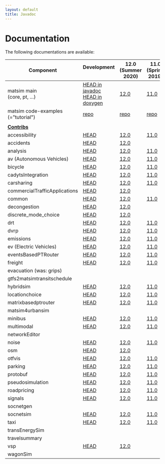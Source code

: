 ```yaml
---
layout: default
title: Javadoc
---
```


<!-- !! IMPORTANT: Leave contribs that were removed in place, but phase out the link to the javadoc.  Give link to external repo if available. !! -->


# Documentation

The following documentations are available:


<table border="0" cellpadding="1" cellspacing="1" class="table table-hover table-condensed" style="width:100%;">
<thead>
<tr>
<th scope="col" >Component</th>
<th scope="col" >Development<br>&nbsp;</th>
<th scope="col" >12.0<br>(Summer 2020)</th>
<th scope="col" >11.0<br>(Spring 2019)</th>
<th scope="col" >0.10.1<br>(Spring 2018)</th>
<th scope="col" >0.9.0<br>(Spring 2017)</th>
<th scope="col" >0.8.1<br>(Spring 2016)</th>
<th scope="col" >0.7.0<br>(Fall 2015)</th>
<th scope="col" >0.6.0<br>(Fall 2014)</th>
<th scope="col" >0.5.0<br>(Spring 2013)</th>
<th scope="col" >0.4.0<br>(Spring 2012)</th>
<th scope="col" >0.3.0<br>(Spring 2011)</th>
</tr>
</thead>
<tbody>
<tr>
<td >matsim main<br>(core, pt, ...)</td>
<td ><a href="http://ci.matsim.org:8080/job/MATSim_M2/ws/matsim/target/site/apidocs/index.html">HEAD in javadoc</a><br><a href="http://matsim.org/doxygen">HEAD in doxygen</a></td>
<td ><a href="/apidocs/core/12.0/">12.0</a></td>
<td ><a href="/apidocs/core/11.0/">11.0</a></td>
<td ><a href="/apidocs/core/0.10.1/">0.10.1</a></td>
<td ><a href="/apidocs/core/0.9.0/">0.9.0</a></td>
<td ><a href="/apidocs/core/0.8.1/">0.8.1</a></td>
<td ><a href="/apidocs/core/0.7.0/">0.7.0</a></td>
<td ><a href="/apidocs/core/0.6.0/">0.6.0</a></td>
<td ><a href="/apidocs/core/0.5.0/">0.5.0</a></td>
<td ><a href="/apidocs/core/0.4.0/">0.4.0</a></td>
<td ><a href="/apidocs/core/0.3.0/">0.3.0</a></td>
</tr>
<tr>
<td >matsim code-examples<br>(="tutorial")</td>
<!-- <td ><a href="http://ci.matsim.org:8080/view/All/job/MATSim_tutorial/javadoc/index.html">HEAD</a></td> -->
<td><a href="https://github.com/matsim-org/matsim-code-examples">repo</a></td>
<td><a href="https://github.com/matsim-org/matsim-code-examples">repo</a></td>
<td><a href="https://github.com/matsim-org/matsim-code-examples">repo</a></td>
<td><a href="https://github.com/matsim-org/matsim-code-examples">repo</a></td>
<td><a href="https://github.com/matsim-org/matsim-code-examples">repo</a></td>
<td >included<br>above</td>
<td >included<br>above</td>
<td >included<br>above</td>
<td >included<br>above</td>
<td >included<br>above</td>
<td >included<br>above</td>
</tr>
<tr>
<td ></td>
<td ></td>
<td ></td>
<td ></td>
<td ></td>
<td ></td>
<td ></td>
<td ></td>
<td ></td>
<td ></td>
</tr>
<tr>
<td ><strong><a href="/extensions">Contribs</a></strong></td>
<td ></td>
<td ></td>
<td ></td>
<td ></td>
<td ></td>
<td ></td>
<td ></td>
<td ></td>
<td ></td>
</tr>
<tr>
<td >accessibility</td>
<td ><a href="http://ci.matsim.org:8080/job/MATSim_contrib_M2/ws/contribs/accessibility/target/site/apidocs/index.html">HEAD</a></td>
<td ><a href="/apidocs/accessibility/12.0/">12.0</a></td>
<td ><a href="/apidocs/accessibility/11.0/">11.0</a></td>
<td ><a href="/apidocs/accessibility/0.10.1/">0.10.1</a></td>
<td ><a href="/apidocs/accessibility/0.9.0/">0.9.0</a></td>
<td ><a href="/apidocs/accessibility/0.8.1/">0.8.1</a></td>
<td ><a href="/apidocs/accessibility/0.7.0/">0.7.0</a></td>
<td ><a href="/apidocs/accessibility/0.6.0/">0.6.0</a></td>
<td ></td>
<td ></td>
<td ></td>
</tr>
<tr>
<td >accidents</td>
<td ><a href="http://ci.matsim.org:8080/job/MATSim_contrib_M2/ws/contribs/accidents/target/site/apidocs/index.html">HEAD</a></td>
<td ><a href="/apidocs/accidents/12.0/">12.0</a></td>
<td ></td>
<td ></td>
<td ></td>
<td ></td>
<td ></td>
<td ></td>
<td ></td>
<td ></td>
<td ></td>
</tr>
<tr>
<td >analysis</td>
<td ><a href="http://ci.matsim.org:8080/job/MATSim_contrib_M2/ws/contribs/analysis/target/site/apidocs/index.html">HEAD</a></td>
<td ><a href="/apidocs/analysis/12.0/">12.0</a></td>
<td ><a href="/apidocs/analysis/11.0/">11.0</a></td>
<td ><a href="/apidocs/analysis/0.10.1/">0.10.1</a></td>
<td ><a href="/apidocs/analysis/0.9.0/">0.9.0</a></td>
<td ><a href="/apidocs/analysis/0.8.1/">0.8.1</a></td>
<td ><a href="/apidocs/analysis/0.7.0/">0.7.0</a></td>
<td ><a href="/apidocs/analysis/0.6.0/">0.6.0</a></td>
<td ></td>
<td ></td>
<td ></td>
</tr>
<tr>
<td >av (Autonomous Vehicles)</td>
<td ><a href="http://ci.matsim.org:8080/job/MATSim_contrib_M2/ws/contribs/av/target/site/apidocs/index.html">HEAD</a></td>
<td ><a href="/apidocs/av/12.0/">12.0</a></td>
<td ><a href="/apidocs/av/11.0/">11.0</a></td>
<td ><a href="/apidocs/av/0.10.1/">0.10.1</a></td>
<td ><a href="/apidocs/av/0.9.0/">0.9.0</a></td>
<td ></td>
<td ></td>
<td ></td>
<td ></td>
<td ></td>
<td ></td>
</tr>
<tr>
<td >bicycle</td>
<td ><a href="http://ci.matsim.org:8080/job/MATSim_contrib_M2/ws/contribs/bicycle/target/site/apidocs/index.html">HEAD</a></td>
<td ><a href="/apidocs/bicycle/12.0/">12.0</a></td>
<td ><a href="/apidocs/bicycle/11.0/">11.0</a></td>
<td ><a href="/apidocs/bicycle/0.10.1/">0.10.1</a></td>
<td ><a href="/apidocs/bicycle/0.9.0/">0.9.0</a></td>
<td ></td>
<td ></td>
<td ></td>
<td ></td>
<td ></td>
<td ></td>
</tr>
<tr>
<td >cadytsIntegration</td>
<td ><a href="http://ci.matsim.org:8080/job/MATSim_contrib_M2/ws/contribs/cadytsIntegration/target/site/apidocs/index.html">HEAD</a></td>
<td ><a href="/apidocs/cadytsIntegration/12.0/">12.0</a></td>
<td ><a href="/apidocs/cadytsIntegration/11.0/">11.0</a></td>
<td ><a href="/apidocs/cadytsIntegration/0.10.1/">0.10.1</a></td>
<td ><a href="/apidocs/cadytsIntegration/0.9.0/">0.9.0</a></td>
<td ><a href="/apidocs/cadytsIntegration/0.8.1/">0.8.1</a></td>
<td ><a href="/apidocs/cadytsIntegration/0.7.0/">0.7.0</a></td>
<td ><a href="/apidocs/cadytsIntegration/0.6.0/">0.6.0</a></td>
<td ></td>
<td ></td>
<td ></td>
</tr>
<tr>
<td >carsharing</td>
<td ><a href="http://ci.matsim.org:8080/job/MATSim_contrib_M2/ws/contribs/carsharing/target/site/apidocs/index.html">HEAD</a></td>
<td ><a href="/apidocs/carsharing/12.0/">12.0</a></td>
<td ><a href="/apidocs/carsharing/11.0/">11.0</a></td>
<td ><a href="/apidocs/carsharing/0.10.1/">0.10.1</a></td>
<td ><a href="/apidocs/carsharing/0.9.0/">0.9.0</a></td>
<td ><a href="/apidocs/carsharing/0.8.1/">0.8.1</a></td>
<td ><a href="/apidocs/carsharing/0.7.0/">0.7.0</a></td>
<td ></td>
<td ></td>
<td ></td>
<td ></td>
</tr>
<tr>
<td >commercialTrafficApplications</td>
<td ><a href="http://ci.matsim.org:8080/job/MATSim_contrib_M2/ws/contribs/commercialTrafficApplications/target/site/apidocs/index.html">HEAD</a></td>
<td ><a href="/apidocs/commercialTrafficApplications/12.0/">12.0</a></td>
<td ></td>
<td ></td>
<td ></td>
<td ></td>
<td ></td>
<td ></td>
<td ></td>
<td ></td>
<td ></td>
</tr>
<tr>
<td >common</td>
<td ><a href="http://ci.matsim.org:8080/job/MATSim_contrib_M2/ws/contribs/common/target/site/apidocs/index.html">HEAD</a></td>
<td ><a href="/apidocs/common/12.0/">12.0</a></td>
<td ><a href="/apidocs/common/11.0/">11.0</a></td>
<td ><a href="/apidocs/common/0.10.1/">0.10.1</a></td>
<td ><a href="/apidocs/common/0.9.0/">0.9.0</a></td>
<td ><a href="/apidocs/common/0.8.1/">0.8.1</a></td>
<td ><a href="/apidocs/common/0.7.0/">0.7.0</a></td>
<td ></td>
<td ></td>
<td ></td>
<td ></td>
</tr>
<tr>
<td >decongestion</td>
<td ><a href="http://ci.matsim.org:8080/job/MATSim_contrib_M2/ws/contribs/decongestion/target/site/apidocs/index.html">HEAD</a></td>
<td ><a href="/apidocs/decongestion/12.0/">12.0</a></td>
<td ></td>
<td ></td>
<td ></td>
<td ></td>
<td ></td>
<td ></td>
<td ></td>
<td ></td>
<td ></td>
<td ></td>
</tr>
<tr>
<td >discrete_mode_choice</td>
<td ><a href="http://ci.matsim.org:8080/job/MATSim_contrib_M2/ws/contribs/discrete_mode_choice/target/site/apidocs/index.html">HEAD</a></td>
<td ><a href="/apidocs/discrete_mode_choice/12.0/">12.0</a></td>
<td ></td>
<td ></td>
<td ></td>
<td ></td>
<td ></td>
<td ></td>
<td ></td>
<td ></td>
<td ></td>
<td ></td>
</tr>
<tr>
<td >drt</td>
<td ><a href="http://ci.matsim.org:8080/job/MATSim_contrib_M2/ws/contribs/drt/target/site/apidocs/index.html">HEAD</a></td>
<td ><a href="/apidocs/drt/12.0/">12.0</a></td>
<td ><a href="/apidocs/drt/11.0/">11.0</a></td>
<td ><a href="/apidocs/drt/0.10.1/">0.10.1</a></td>
<td ><a href="/apidocs/drt/0.9.0/">0.9.0</a></td>
<td ></td>
<td ></td>
<td ></td>
<td ></td>
<td ></td>
<td ></td>
</tr>
<tr>
<td >dvrp</td>
<td ><a href="http://ci.matsim.org:8080/job/MATSim_contrib_M2/ws/contribs/dvrp/target/site/apidocs/index.html">HEAD</a></td>
<td ><a href="/apidocs/dvrp/12.0/">12.0</a></td>
<td ><a href="/apidocs/dvrp/11.0/">11.0</a></td>
<td ><a href="/apidocs/dvrp/0.10.1/">0.10.1</a></td>
<td ><a href="/apidocs/dvrp/0.9.0/">0.9.0</a></td>
<td ><a href="/apidocs/dvrp/0.8.1/">0.8.1</a></td>
<td ><a href="/apidocs/dvrp/0.7.0/">0.7.0</a></td>
<td ><a href="/apidocs/dvrp/0.6.0/">0.6.0</a></td>
<td ></td>
<td ></td>
<td ></td>
</tr>
<tr>
<td >emissions</td>
<td ><a href="http://ci.matsim.org:8080/job/MATSim_contrib_M2/ws/contribs/emissions/target/site/apidocs/index.html">HEAD</a></td>
<td ><a href="/apidocs/emissions/12.0/">12.0</a></td>
<td ><a href="/apidocs/emissions/11.0/">11.0</a></td>
<td ><a href="/apidocs/emissions/0.10.1/">0.10.1</a></td>
<td ><a href="/apidocs/emissions/0.9.0/">0.9.0</a></td>
<td ><a href="/apidocs/emissions/0.8.1/">0.8.1</a></td>
<td ><a href="/apidocs/emissions/0.7.0/">0.7.0</a></td>
<td ><a href="/apidocs/emissions/0.6.0/">0.6.0</a></td>
<td ></td>
<td ></td>
<td ></td>
</tr>
<tr>
<td >ev (Electric Vehicles)</td>
<td ><a href="http://ci.matsim.org:8080/job/MATSim_contrib_M2/ws/contribs/ev/target/site/apidocs/index.html">HEAD</a></td>
<td ><a href="/apidocs/ev/12.0/">12.0</a></td>
<td ><a href="/apidocs/ev/11.0/">11.0</a></td>
<td ></td>
<td ></td><td >
</td><td ></td>
<td ></td>
<td ></td>
<td ></td>
<td ></td>
</tr>
<tr>
<td >eventsBasedPTRouter</td>
<td ><a href="http://ci.matsim.org:8080/job/MATSim_contrib_M2/ws/contribs/eventsBasedPTRouter/target/site/apidocs/index.html">HEAD</a></td>
<td ><a href="/apidocs/eventsBasedPTRouter/12.0/">12.0</a></td>
<td ><a href="/apidocs/eventsBasedPTRouter/11.0/">11.0</a></td>
<td ><a href="/apidocs/eventsBasedPTRouter/0.10.1/">0.10.1</a></td>
<td ><a href="/apidocs/eventsBasedPTRouter/0.9.0/">0.9.0</a></td>
<td ><a href="/apidocs/eventsBasedPTRouter/0.8.1/">0.8.1</a></td>
<td ><a href="/apidocs/eventsBasedPTRouter/0.7.0/">0.7.0</a></td>
<td ></td>
<td ></td>
<td ></td>
<td ></td>
</tr>
<tr>
<td >freight</td>
<td ><a href="http://ci.matsim.org:8080/job/MATSim_contrib_M2/ws/contribs/freight/target/site/apidocs/index.html">HEAD</a></td>
<td ><a href="/apidocs/freight/12.0/">12.0</a></td>
<td ><a href="/apidocs/freight/11.0/">11.0</a></td>
<td ><a href="/apidocs/freight/0.10.1/">0.10.1</a></td>
<td ><a href="/apidocs/freight/0.9.0/">0.9.0</a></td>
<td ><a href="/apidocs/freight/0.8.1/">0.8.1</a></td>
<td ><a href="/apidocs/freight/0.7.0/">0.7.0</a></td>
<td ><a href="/apidocs/freight/0.6.0/">0.6.0</a></td>
<td ></td>
<td ><a href="/apidocs/freight/0.4.0/">0.4.0</a></td>
<td ></td>
</tr>
<tr>
<td >evacuation (was: grips)</td>
<td ></td>
<td ></td>
<td ></td>
<td ><a href="https://github.com/matsim-org/evacuation-web-app">repo</a></td>
<td ><a href="/apidocs/evacuation/0.9.0/">0.9.0</a></td>
<td ><a href="/apidocs/evacuation/0.8.1/">0.8.1</a></td>
<td ></td>
<td ><a href="/apidocs/grips/0.6.0/">0.6.0</a></td>
<td ></td>
<td ></td>
<td ></td>
</tr>
<tr>
<td >gtfs2matsimtransitschedule</td>
<td ></td>
<td ></td>
<td ></td>
<td ><a href="https://github.com/matsim-org/GTFS2MATSim">repo</a></td>
<td ><a href="/apidocs/gtfs2matsimtransitschedule/0.9.0/">0.9.0</a></td>
<td ><a href="/apidocs/gtfs2matsimtransitschedule/0.8.1/">0.8.1</a></td>
<td ><a href="/apidocs/gtfs2matsimtransitschedule/0.7.0/">0.7.0</a></td>
<td ><a href="/apidocs/gtfs2matsimtransitschedule/0.6.0/">0.6.0</a></td>
<td ></td>
<td ><a href="/apidocs/gtfs2matsimtransitschedule/0.4.0/">0.4.0</a></td>
<td ></td>
</tr>
<tr>
<td >hybridsim</td>
<td ><a href="http://ci.matsim.org:8080/job/MATSim_contrib_M2/ws/contribs/hybridsim/target/site/apidocs/index.html">HEAD</a></td>
<td ><a href="/apidocs/hybridsim/12.0/">12.0</a></td>
<td ><a href="/apidocs/hybridsim/11.0/">11.0</a></td>
<td ><a href="/apidocs/hybridsim/0.10.1/">0.10.1</a></td>
<td ></td>
<td ></td>
<td ></td>
<td ></td>
<td ></td>
<td ></td>
<td ></td>
</tr>
<tr>
<td >locationchoice</td>
<td ><a href="http://ci.matsim.org:8080/job/MATSim_contrib_M2/ws/contribs/locationchoice/target/site/apidocs/index.html">HEAD</a></td>
<td ><a href="/apidocs/locationchoice/12.0/">12.0</a></td>
<td ><a href="/apidocs/locationchoice/11.0/">11.0</a></td>
<td ><a href="/apidocs/locationchoice/0.10.1/">0.10.1</a></td>
<td ><a href="/apidocs/locationchoice/0.9.0/">0.9.0</a></td>
<td ><a href="/apidocs/locationchoice/0.8.1/">0.8.1</a></td>
<td ><a href="/apidocs/locationchoice/0.7.0/">0.7.0</a></td>
<td ><a href="/apidocs/locationchoice/0.6.0/">0.6.0</a></td>
<td ><a href="/apidocs/locationchoice/0.5.0/">0.5.0</a></td>
<td ></td>
<td ></td>
</tr>
<tr>
<td >matrixbasedptrouter</td>
<td ><a href="http://ci.matsim.org:8080/job/MATSim_contrib_M2/ws/contribs/matrixbasedptrouter/target/site/apidocs/index.html">HEAD</a></td>
<td ><a href="/apidocs/matrixbasedptrouter/12.0/">12.0</a></td>
<td ><a href="/apidocs/matrixbasedptrouter/11.0/">11.0</a></td>
<td ><a href="/apidocs/matrixbasedptrouter/0.10.1/">0.10.1</a></td>
<td ><a href="/apidocs/matrixbasedptrouter/0.9.0/">0.9.0</a></td>
<td ><a href="/apidocs/matrixbasedptrouter/0.8.1/">0.8.1</a></td>
<td ><a href="/apidocs/matrixbasedptrouter/0.7.0/">0.7.0</a></td>
<td ><a href="/apidocs/matrixbasedptrouter/0.6.0/">0.6.0</a></td>
<td ></td>
<td ></td>
<td ></td>
</tr>
<tr>
<td >matsim4urbansim</td>
<td >
<!-- <a href="http://ci.matsim.org:8080/job/MATSim_contrib_M2/ws/contribs/matsim4urbansim/target/site/apidocs/index.html">HEAD</a> -->
<!-- phased out -->
</td>
<td ></td>
<td ></td>
<td ><a href="/apidocs/matsim4urbansim/0.10.1/">0.10.1</a></td>
<td ><a href="/apidocs/matsim4urbansim/0.9.0/">0.9.0</a></td>
<td ><a href="/apidocs/matsim4urbansim/0.8.1/">0.8.1</a></td>
<td ><a href="/apidocs/matsim4urbansim/0.7.0/">0.7.0</a></td>
<td ><a href="/apidocs/matsim4urbansim/0.6.0/">0.6.0</a></td>
<td ></td>
<td ><a href="/apidocs/matsim4urbansim/0.4.0/">0.4.0</a></td>
<td ></td>
</tr>
<tr>
<td >minibus</td>
<td ><a href="http://ci.matsim.org:8080/job/MATSim_contrib_M2/ws/contribs/minibus/target/site/apidocs/index.html">HEAD</a></td>
<td ><a href="/apidocs/minibus/12.0/">12.0</a></td>
<td ><a href="/apidocs/minibus/11.0/">11.0</a></td>
<td ><a href="/apidocs/minibus/0.10.1/">0.10.1</a></td>
<td ><a href="/apidocs/minibus/0.9.0/">0.9.0</a></td>
<td ><a href="/apidocs/minibus/0.8.1/">0.8.1</a></td>
<td ><a href="/apidocs/minibus/0.7.0/">0.7.0</a></td>
<td ></td>
<td ></td>
<td ></td>
<td ></td>
</tr>
<tr>
<td >multimodal</td>
<td ><a href="http://ci.matsim.org:8080/job/MATSim_contrib_M2/ws/contribs/multimodal/target/site/apidocs/index.html">HEAD</a></td>
<td ><a href="/apidocs/multimodal/12.0/">12.0</a></td>
<td ><a href="/apidocs/multimodal/11.0/">11.0</a></td>
<td ><a href="/apidocs/multimodal/0.10.1/">0.10.1</a></td>
<td ><a href="/apidocs/multimodal/0.9.0/">0.9.0</a></td>
<td ><a href="/apidocs/multimodal/0.8.1/">0.8.1</a></td>
<td ><a href="/apidocs/multimodal/0.7.0/">0.7.0</a></td>
<td ><a href="/apidocs/multimodal/0.6.0/">0.6.0</a></td>
<td ></td>
<td ></td>
</tr>
<tr>
<td >networkEditor</td>
<td >
<!-- <a href="http://ci.matsim.org:8080/job/MATSim_contrib_M2/ws/contribs/networkEditor/target/site/apidocs/index.html">HEAD</a> -->
<!-- phased out -->
</td>
<td ></td>
<td ></td>
<td ><a href="/apidocs/networkEditor/0.10.1/">0.10.1</a></td>
<td ><a href="/apidocs/networkEditor/0.9.0/">0.9.0</a></td>
<td ><a href="/apidocs/networkEditor/0.8.1/">0.8.1</a></td>
<td ><a href="/apidocs/networkEditor/0.7.0/">0.7.0</a></td>
<td ><a href="/apidocs/networkEditor/0.6.0/">0.6.0</a></td>
<td ></td>
<td ><a href="/apidocs/networkEditor/0.4.0/">0.4.0</a></td>
<td ></td>
</tr>
<tr>
<td >noise</td>
<td ><a href="http://ci.matsim.org:8080/job/MATSim_contrib_M2/ws/contribs/noise/target/site/apidocs/index.html">HEAD</a></td>
<td ><a href="/apidocs/noise/12.0/">12.0</a></td>
<td ><a href="/apidocs/noise/11.0/">11.0</a></td>
<td ><a href="/apidocs/noise/0.10.1/">0.10.1</a></td>
<td ><a href="/apidocs/noise/0.9.0/">0.9.0</a></td>
<td ><a href="/apidocs/noise/0.8.1/">0.8.1</a></td>
<td ></td>
<td ></td>
<td ></td>
<td ></td>
<td ></td>
</tr>
<tr>
<td >osm</td>
<td ><a href="http://ci.matsim.org:8080/job/MATSim_contrib_M2/ws/contribs/osm/target/site/apidocs/index.html">HEAD</a></td>
<td ><a href="/apidocs/osm/12.0/">12.0</a></td>
<td ></td>
<td ></td>
<td ></td>
<td ></td>
<td ></td>
<td ></td>
<td ></td>
<td ></td>
<td ></td>
<td ></td>
</tr>
<tr>
<td >otfvis</td>
<td ><a href="http://ci.matsim.org:8080/job/MATSim_contrib_M2/ws/contribs/otfvis/target/site/apidocs/index.html">HEAD</a></td>
<td ><a href="/apidocs/otfvis/12.0/">12.0</a></td>
<td ><a href="/apidocs/otfvis/11.0/">11.0</a></td>
<td ><a href="/apidocs/otfvis/0.10.1/">0.10.1</a></td>
<td ><a href="/apidocs/otfvis/0.9.0/">0.9.0</a></td>
<td ><a href="/apidocs/otfvis/0.8.1/">0.8.1</a></td>
<td ><a href="/apidocs/otfvis/0.7.0/">0.7.0</a></td>
<td ><a href="/apidocs/otfvis/0.6.0/">0.6.0</a></td>
<td ></td>
<td ></td>
<td ></td>
</tr>
<tr>
<td >parking</td>
<td ><a href="http://ci.matsim.org:8080/job/MATSim_contrib_M2/ws/contribs/parking/target/site/apidocs/index.html">HEAD</a></td>
<td ><a href="/apidocs/parking/12.0/">12.0</a></td>
<td ><a href="/apidocs/parking/11.0/">11.0</a></td>
<td ><a href="/apidocs/parking/0.10.1/">0.10.1</a></td>
<td ><a href="/apidocs/parking/0.9.0/">0.9.0</a></td>
<td ><a href="/apidocs/parking/0.8.1/">0.8.1</a></td>
<td ><a href="/apidocs/parking/0.7.0/">0.7.0</a></td>
<td ><a href="/apidocs/parking/0.6.0/">0.6.0</a></td>
<td ></td>
<td ></td>
<td ></td>
</tr>
<tr>
<td >protobuf</td>
<td ><a href="http://ci.matsim.org:8080/job/MATSim_contrib_M2/ws/contribs/protobuf/target/site/apidocs/index.html">HEAD</a></td>
<td ><a href="/apidocs/protobuf/12.0/">12.0</a></td>
<td ><a href="/apidocs/protobuf/11.0/">11.0</a></td>
<td ><a href="/apidocs/protobuf/0.10.1/">0.10.1</a></td>
<td ><a href="/apidocs/protobuf/0.9.0/">0.9.0</a></td>
<td ></td>
<td ></td>
<td ></td>
<td ></td>
<td ></td>
<td ></td>
</tr>
<tr>
<td >pseudosimulation</td>
<td ><a href="http://ci.matsim.org:8080/job/MATSim_contrib_M2/ws/contribs/pseudosimulation/target/site/apidocs/index.html">HEAD</a></td>
<td ><a href="/apidocs/pseudosimulation/12.0/">12.0</a></td>
<td ><a href="/apidocs/pseudosimulation/11.0/">11.0</a></td>
<td ><a href="/apidocs/pseudosimulation/0.10.1/">0.10.1</a></td>
<td ><a href="/apidocs/pseudosimulation/0.9.0/">0.9.0</a></td>
<td ><a href="/apidocs/pseudosimulation/0.8.1/">0.8.1</a></td>
<td ><a href="/apidocs/pseudosimulation/0.7.0/">0.7.0</a></td>
<td ></td>
<td ></td>
<td ></td>
<td ></td>
</tr>
<tr>
<td >roadpricing</td>
<td ><a href="http://ci.matsim.org:8080/job/MATSim_contrib_M2/ws/contribs/roadpricing/target/site/apidocs/index.html">HEAD</a></td>
<td ><a href="/apidocs/roadpricing/12.0/">12.0</a></td>
<td ><a href="/apidocs/roadpricing/11.0/">11.0</a></td>
<td ><a href="/apidocs/roadpricing/0.10.1/">0.10.1</a></td>
<td ><a href="/apidocs/roadpricing/0.9.0/">0.9.0</a></td>
<td ><a href="/apidocs/roadpricing/0.8.1/">0.8.1</a></td>
<td ><a href="/apidocs/roadpricing/0.7.0/">0.7.0</a></td>
<td ><a href="/apidocs/roadpricing/0.6.0/">0.6.0</a></td>
<td ></td>
<td ></td>
<td ></td>
</tr>
<tr>
<td >signals</td>
<td ><a href="http://ci.matsim.org:8080/job/MATSim_contrib_M2/ws/contribs/signals/target/site/apidocs/index.html">HEAD</a></td>
<td ><a href="/apidocs/signals/12.0/">12.0</a></td>
<td ><a href="/apidocs/signals/11.0/">11.0</a></td>
<td ><a href="/apidocs/signals/0.10.1/">0.10.1</a></td>
<td ><a href="/apidocs/signals/0.9.0/">0.9.0</a></td>
<td ><a href="/apidocs/signals/0.8.1/">0.8.1</a></td>
<td ><a href="/apidocs/signals/0.7.0/">0.7.0</a></td>
<td ></td>
<td ></td>
<td ></td>
<td ></td>
</tr>
<tr>
<td >socnetgen</td>
<td >
<!-- <a href="http://ci.matsim.org:8080/job/MATSim_contrib_M2/ws/contribs/socnetgen/target/site/apidocs/index.html">HEAD</a> -->
<!-- phased out -->
</td>
<td ></td>
<td ></td>
<td ><a href="/apidocs/socnetgen/0.10.1/">0.10.1</a></td>
<td ><a href="/apidocs/socnetgen/0.9.0/">0.9.0</a></td>
<td ><a href="/apidocs/socnetgen/0.8.1/">0.8.1</a></td>
<td ></td>
<td ></td>
<td ></td>
<td ></td>
<td ></td>
</tr>
<tr>
<td >socnetsim</td>
<td ><a href="http://ci.matsim.org:8080/job/MATSim_contrib_M2/ws/contribs/socnetsim/target/site/apidocs/index.html">HEAD</a></td>
<td ><a href="/apidocs/socnetsim/12.0/">12.0</a></td>
<td ><a href="/apidocs/socnetsim/11.0/">11.0</a></td>
<td ><a href="/apidocs/socnetsim/0.10.1/">0.10.1</a></td>
<td ><a href="/apidocs/socnetsim/0.9.0/">0.9.0</a></td>
<td ><a href="/apidocs/socnetsim/0.8.1/">0.8.1</a></td>
<td ><a href="/apidocs/socnetsim/0.7.0/">0.7.0</a></td>
<td ></td>
<td ></td>
<td ></td>
<td ></td>
</tr>
<tr>
<td >taxi</td>
<td ><a href="http://ci.matsim.org:8080/job/MATSim_contrib_M2/ws/contribs/taxi/target/site/apidocs/index.html">HEAD</a></td>
<td ><a href="/apidocs/taxi/12.0/">12.0</a></td>
<td ><a href="/apidocs/taxi/11.0/">11.0</a></td>
<td ><a href="/apidocs/taxi/0.10.1/">0.10.1</a></td>
<td ><a href="/apidocs/taxi/0.9.0/">0.9.0</a></td>
<td ><a href="/apidocs/taxi/0.8.1/">0.8.1</a></td>
<td ></td>
<td ></td>
<td ></td>
<td ></td>
<td ></td>
</tr>
<tr>
<td >transEnergySim</td>
<td >
<!-- <a href="http://ci.matsim.org:8080/job/MATSim_contrib_M2/ws/contribs/transEnergySim/target/site/apidocs/index.html">HEAD</a> -->
<!-- phased out -->
</td>
<td ></td>
<td ></td>
<td ><a href="/apidocs/transEnergySim/0.10.1/">0.10.1</a></td>
<td ><a href="/apidocs/transEnergySim/0.9.0/">0.9.0</a></td>
<td ><a href="/apidocs/transEnergySim/0.8.1/">0.8.1</a></td>
<td ><a href="/apidocs/transEnergySim/0.7.0/">0.7.0</a></td>
<td ><a href="/apidocs/transEnergySim/0.6.0/">0.6.0</a></td>
<td ></td>
<td ></td>
<td ></td>
</tr>
<tr>
<td >travelsummary</td>
<td >
<!-- <a href="http://ci.matsim.org:8080/job/MATSim_contrib_M2/ws/contribs/travelsummary/target/site/apidocs/index.html">HEAD</a> -->
<!-- phased out -->
</td>
<td ></td>
<td ></td>
<td ><a href="/apidocs/travelsummary/0.10.1/">0.10.1</a></td>
<td ><a href="/apidocs/travelsummary/0.9.0/">0.9.0</a></td>
<td ><a href="/apidocs/travelsummary/0.8.1/">0.8.1</a></td>
<td ></td>
<td ></td>
<td ></td>
<td ></td>
</tr>
<tr>
<td >vsp</td>
<td ><a href="http://ci.matsim.org:8080/job/MATSim_contrib_M2/ws/contribs/vsp/target/site/apidocs/index.html">HEAD</a></td>
<td ><a href="/apidocs/vsp/12.0/">12.0</a></td>
<td ></td>
<td ></td>
<td ></td>
<td ></td>
<td ></td>
<td ></td>
<td ></td>
<td ></td>
<td ></td>
<td ></td>
</tr>
<tr>
<td >wagonSim</td>
<td >
<!-- <a href="http://ci.matsim.org:8080/job/MATSim_contrib_M2/ws/contribs/wagonSim/target/site/apidocs/index.html">HEAD</a> -->
<!-- phased out -->
</td>
<td ></td>
<td ></td>
<td ><a href="/apidocs/wagonSim/0.10.1/">0.10.1</a></td>
<td ><a href="/apidocs/wagonSim/0.9.0/">0.9.0</a></td>
<td ><a href="/apidocs/wagonSim/0.8.1/">0.8.1</a></td>
<td ><a href="/apidocs/wagonSim/0.7.0/">0.7.0</a></td>
<td ><a href="/apidocs/wagonSim/0.6.0/">0.6.0</a></td>
<td ></td>
<td ></td>
<td ></td>
</tr>
</tbody>
</table>
